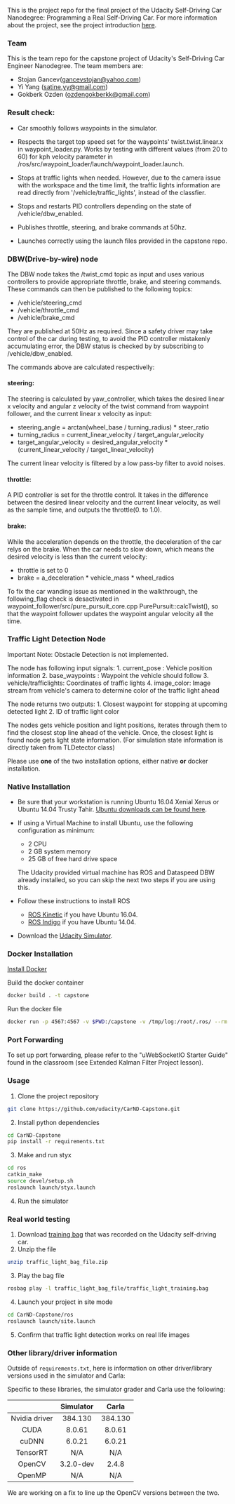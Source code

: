 This is the project repo for the final project of the Udacity Self-Driving Car Nanodegree: Programming a Real Self-Driving Car. For more information about the project, see the project introduction [here](https://classroom.udacity.com/nanodegrees/nd013/parts/6047fe34-d93c-4f50-8336-b70ef10cb4b2/modules/e1a23b06-329a-4684-a717-ad476f0d8dff/lessons/462c933d-9f24-42d3-8bdc-a08a5fc866e4/concepts/5ab4b122-83e6-436d-850f-9f4d26627fd9).

### Team

This is the  team repo for the capstone project of Udacity's Self-Driving Car Engineer Nanodegree. The team members are:
* Stojan Gancev(gancevstojan@yahoo.com)
* Yi Yang (satine.yy@gmail.com)
* Gokberk Ozden (ozdengokberkk@gmail.com)

### Result check:
- Car smoothly follows waypoints in the simulator. 

- Respects the target top speed set for the waypoints' twist.twist.linear.x in waypoint_loader.py. Works by testing with different values (from 20 to 60) for kph velocity parameter in /ros/src/waypoint_loader/launch/waypoint_loader.launch.

- Stops at traffic lights when needed. However, due to the camera issue with the workspace and the time limit, the traffic lights information are read directly from  '/vehicle/traffic_lights', instead of the classfier.

- Stops and restarts PID controllers depending on the state of /vehicle/dbw_enabled.

- Publishes throttle, steering, and brake commands at 50hz.

- Launches correctly using the launch files provided in the capstone repo.

### DBW(Drive-by-wire) node

The DBW node takes the /twist_cmd topic as input and uses various controllers to provide appropriate throttle, brake, and steering commands. These commands can then be published to the following topics:
- /vehicle/steering_cmd
- /vehicle/throttle_cmd
- /vehicle/brake_cmd

They are published at 50Hz as required. Since a safety driver may take control of the car during testing, to avoid the PID controller mistakenly accumulating error, the DBW status is checked by by subscribing to /vehicle/dbw_enabled.

The commands above are calculated respectivelly:
#### steering:
The steering is calculated by yaw_controller, which takes the desired linear x velocity and angular z velocity of the twist command from waypoint follower, and the current linear x velocity as input:
- steering_angle = arctan(wheel_base / turning_radius) * steer_ratio
- turning_radius = current_linear_velocity / target_angular_velocity
- target_angular_velocity = desired_angular_velocity * (current_linear_velocity / target_linear_velocity)

The current linear velocity is filtered by a low pass-by filter to avoid noises.

#### throttle:
A PID controller is set for the throttle control. It takes in the difference between the desired linear velocity and the current linear velocity, as well as the sample time, and outputs the throttle(0. to 1.0).

#### brake:
While the acceleration depends on the throttle, the deceleration of the car relys on the brake. When the car needs to slow down, which means the desired velocity is less than the current velocity:
- throttle is set to 0
- brake = a_deceleration * vehicle_mass * wheel_radios

To fix the car wanding issue as mentioned in the walkthrough, the following_flag check is desactivated in waypoint_follower/src/pure_pursuit_core.cpp PurePursuit::calcTwist(), so that the waypoint follower updates the waypoint angular velocity all the time.

### Traffic Light Detection Node

Important Note: Obstacle Detection is not implemented.

The node has following input signals:
	1. current_pose : Vehicle position information
 2. base_waypoints : Waypoint the vehicle should follow
 3. vehicle/trafficlights: Coordinates of traffic lights
 4. image_color: Image stream from vehicle's camera to determine color of the traffic light ahead
    
The node returns two outputs:
	1. Closest waypoint for stopping at upcoming detected light
 2. ID of traffic light color

The nodes gets vehicle position and light positions, iterates through them to find the closest stop line ahead of the vehicle.
Once, the closest light is found node gets light state information. (For simulation state information is directly taken from TLDetector class)

Please use **one** of the two installation options, either native **or** docker installation.
### Native Installation

* Be sure that your workstation is running Ubuntu 16.04 Xenial Xerus or Ubuntu 14.04 Trusty Tahir. [Ubuntu downloads can be found here](https://www.ubuntu.com/download/desktop).
* If using a Virtual Machine to install Ubuntu, use the following configuration as minimum:
  * 2 CPU
  * 2 GB system memory
  * 25 GB of free hard drive space

  The Udacity provided virtual machine has ROS and Dataspeed DBW already installed, so you can skip the next two steps if you are using this.

* Follow these instructions to install ROS
  * [ROS Kinetic](http://wiki.ros.org/kinetic/Installation/Ubuntu) if you have Ubuntu 16.04.
  * [ROS Indigo](http://wiki.ros.org/indigo/Installation/Ubuntu) if you have Ubuntu 14.04.
* Download the [Udacity Simulator](https://github.com/udacity/CarND-Capstone/releases).

### Docker Installation
[Install Docker](https://docs.docker.com/engine/installation/)

Build the docker container
```bash
docker build . -t capstone
```

Run the docker file
```bash
docker run -p 4567:4567 -v $PWD:/capstone -v /tmp/log:/root/.ros/ --rm -it capstone
```

### Port Forwarding
To set up port forwarding, please refer to the "uWebSocketIO Starter Guide" found in the classroom (see Extended Kalman Filter Project lesson).

### Usage

1. Clone the project repository
```bash
git clone https://github.com/udacity/CarND-Capstone.git
```

2. Install python dependencies
```bash
cd CarND-Capstone
pip install -r requirements.txt
```
3. Make and run styx
```bash
cd ros
catkin_make
source devel/setup.sh
roslaunch launch/styx.launch
```
4. Run the simulator

### Real world testing
1. Download [training bag](https://s3-us-west-1.amazonaws.com/udacity-selfdrivingcar/traffic_light_bag_file.zip) that was recorded on the Udacity self-driving car.
2. Unzip the file
```bash
unzip traffic_light_bag_file.zip
```
3. Play the bag file
```bash
rosbag play -l traffic_light_bag_file/traffic_light_training.bag
```
4. Launch your project in site mode
```bash
cd CarND-Capstone/ros
roslaunch launch/site.launch
```
5. Confirm that traffic light detection works on real life images

### Other library/driver information
Outside of `requirements.txt`, here is information on other driver/library versions used in the simulator and Carla:

Specific to these libraries, the simulator grader and Carla use the following:

|        | Simulator | Carla  |
| :-----------: |:-------------:| :-----:|
| Nvidia driver | 384.130 | 384.130 |
| CUDA | 8.0.61 | 8.0.61 |
| cuDNN | 6.0.21 | 6.0.21 |
| TensorRT | N/A | N/A |
| OpenCV | 3.2.0-dev | 2.4.8 |
| OpenMP | N/A | N/A |

We are working on a fix to line up the OpenCV versions between the two.
